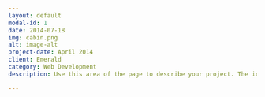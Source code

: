```yaml
---
layout: default
modal-id: 1
date: 2014-07-18
img: cabin.png
alt: image-alt
project-date: April 2014
client: Emerald
category: Web Development
description: Use this area of the page to describe your project. The icon above is part of a free icon set by <a href="https://sellfy.com/p/8Q9P/jV3VZ/">Flat Icons</a>. On their website, you can download their free set with 16 icons, or you can purchase the entire set with 146 icons for only $12!

---
```


